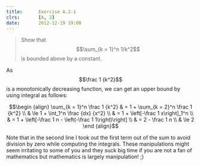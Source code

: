 ```yaml
---
title:      Exercise A.2-1
clrs:       [A, 2]
date:       2012-12-19 19:00
---
```


>Show that $$\sum_{k = 1}^n 1/k^2$$ is bounded above by a constant.

As $$\frac 1 {k^2}$$ is a monotonically decreasing function, we can get an upper bound by using integral as follows:

$$\begin {align}
\sum_{k = 1}^n \frac 1 {k^2}
& = 1 + \sum_{k = 2}^n \frac 1 {k^2} \\
& \le 1 + \int_1^n \frac {dx} {x^2} \\
& = 1 + \left[-\frac 1 x\right]_1^n \\
& = 1 + \left[-\frac 1 n - \left(-\frac 1 1\right)\right] \\
& = 2 - \frac 1 n \\
& \le 2
\end {align}$$

Note that in the second line I took out the first term out of the sum to avoid division by zero while computing the integrals. These manipulations might seem irritating to some of you and they suck big time if you are not a fan of mathematics but mathematics is largely manipulation! ;)